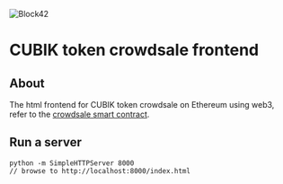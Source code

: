![Block42](https://static.wixstatic.com/media/0f9f87_48376b7086e84c1b9d2a3f86212f5c44~mv2.png/v1/fill/w_300,h_300,al_c,usm_0.66_1.00_0.01/0f9f87_48376b7086e84c1b9d2a3f86212f5c44~mv2.png)

# CUBIK token crowdsale frontend

## About
The html frontend for CUBIK token crowdsale on Ethereum using web3, refer to the [crowdsale smart contract](https://github.com/Block42world/cubik-contracts/contracts/CubikCrowdsale.sol).

## Run a server
```
python -m SimpleHTTPServer 8000
// browse to http://localhost:8000/index.html
```
